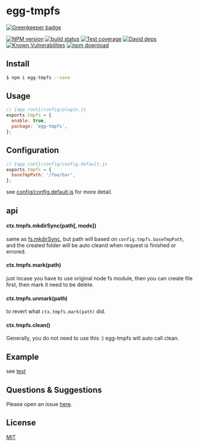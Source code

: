 # egg-tmpfs

[![Greenkeeper badge](https://badges.greenkeeper.io/paranoidjk/egg-tmpfs.svg)](https://greenkeeper.io/)

[![NPM version][npm-image]][npm-url]
[![build status][travis-image]][travis-url]
[![Test coverage][codecov-image]][codecov-url]
[![David deps][david-image]][david-url]
[![Known Vulnerabilities][snyk-image]][snyk-url]
[![npm download][download-image]][download-url]

[npm-image]: https://img.shields.io/npm/v/egg-tmpfs.svg?style=flat-square
[npm-url]: https://npmjs.org/package/egg-tmpfs
[travis-image]: https://img.shields.io/travis/paranoidjk/egg-tmpfs.svg?style=flat-square
[travis-url]: https://travis-ci.org/paranoidjk/egg-tmpfs
[codecov-image]: https://img.shields.io/codecov/c/github/paranoidjk/egg-tmpfs.svg?style=flat-square
[codecov-url]: https://codecov.io/github/paranoidjk/egg-tmpfs?branch=master
[david-image]: https://img.shields.io/david/paranoidjk/egg-tmpfs.svg?style=flat-square
[david-url]: https://david-dm.org/paranoidjk/egg-tmpfs
[snyk-image]: https://snyk.io/test/npm/egg-tmpfs/badge.svg?style=flat-square
[snyk-url]: https://snyk.io/test/npm/egg-tmpfs
[download-image]: https://img.shields.io/npm/dm/egg-tmpfs.svg?style=flat-square
[download-url]: https://npmjs.org/package/egg-tmpfs

<!--
Description here.
-->

## Install

```bash
$ npm i egg-tmpfs --save
```

## Usage

```js
// {app_root}/config/plugin.js
exports.tmpfs = {
  enable: true,
  package: 'egg-tmpfs',
};
```

## Configuration

```js
// {app_root}/config/config.default.js
exports.tmpfs = {
  baseTmpPath: '/foo/bar',
};
```

see [config/config.default.js](config/config.default.js) for more detail.

## api

#### ctx.tmpfs.mkdirSync(path[, mode])

same as [fs.mkdirSync](https://nodejs.org/dist/latest-v8.x/docs/api/fs.html#fs_fs_mkdirsync_path_mode), but path will based on `config.tmpfs.baseTmpPath`, and the created folder will be auto cleand when request is finished or errored.


#### ctx.tmpfs.mark(path)

just incase you have to use original node fs module, then you can create file first, then mark it need to be delete.

#### ctx.tmpfs.unmark(path)

to revert what `ctx.tmpfs.mark(path)` did.

#### ctx.tmpfs.clean()

Generally, you do not need to use this :) egg-tmpfs will auto call clean.

## Example

see [test](/test/fixtures/apps/tmpfs-test/app/controller/home.js)

## Questions & Suggestions

Please open an issue [here](https://github.com/eggjs/egg/issues).

## License

[MIT](LICENSE)
